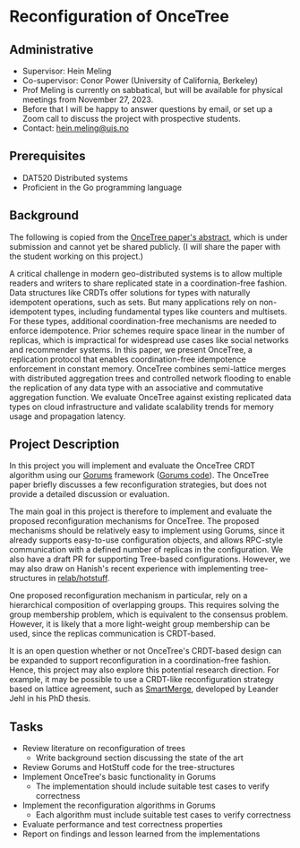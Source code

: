 # Reconfiguration of OnceTree

## Administrative

- Supervisor: Hein Meling
- Co-supervisor: Conor Power (University of California, Berkeley)
- Prof Meling is currently on sabbatical, but will be available for physical meetings from November 27, 2023.
- Before that I will be happy to answer questions by email, or set up a Zoom call to discuss the project with prospective students.
- Contact: <hein.meling@uis.no>

## Prerequisites

- DAT520 Distributed systems
- Proficient in the Go programming language

## Background

The following is copied from the [OnceTree paper's abstract][1], which is under submission and cannot yet be shared publicly.
(I will share the paper with the student working on this project.)

A critical challenge in modern geo-distributed systems is to allow multiple readers and writers to share replicated state in a coordination-free fashion.
Data structures like CRDTs offer solutions for types with naturally idempotent operations, such as sets.
But many applications rely on non-idempotent types, including fundamental types like counters and multisets.
For these types, additional coordination-free mechanisms are needed to enforce idempotence.
Prior schemes require space linear in the number of replicas, which is impractical for widespread use cases like social networks and recommender systems.
In this paper, we present OnceTree, a replication protocol that enables coordination-free idempotence enforcement in constant memory.
OnceTree combines semi-lattice merges with distributed aggregation trees and controlled network flooding to enable the replication of any data type with an associative and commutative aggregation function.
We evaluate OnceTree against existing replicated data types on cloud infrastructure and validate scalability trends for memory usage and propagation latency.

## Project Description

In this project you will implement and evaluate the OnceTree CRDT algorithm using our [Gorums][2] framework ([Gorums code][3]).
The OnceTree paper briefly discusses a few reconfiguration strategies, but does not provide a detailed discussion or evaluation.

The main goal in this project is therefore to implement and evaluate the proposed reconfiguration mechanisms for OnceTree.
The proposed mechanisms should be relatively easy to implement using Gorums, since it already supports easy-to-use configuration objects, and allows RPC-style communication with a defined number of replicas in the configuration.
We also have a draft PR for supporting Tree-based configurations.
However, we may also draw on Hanish's recent experience with implementing tree-structures in [relab/hotstuff][5].

One proposed reconfiguration mechanism in particular, rely on a hierarchical composition of overlapping groups.
This requires solving the group membership problem, which is equivalent to the consensus problem.
However, it is likely that a more light-weight group membership can be used, since the replicas communication is CRDT-based.

It is an open question whether or not OnceTree's CRDT-based design can be expanded to support reconfiguration in a coordination-free fashion.
Hence, this project may also explore this potential research direction.
For example, it may be possible to use a CRDT-like reconfiguration strategy based on lattice agreement, such as [SmartMerge][4], developed by Leander Jehl in his PhD thesis.

## Tasks

- Review literature on reconfiguration of trees
  - Write background section discussing the state of the art
- Review Gorums and HotStuff code for the tree-structures
- Implement OnceTree's basic functionality in Gorums
  - The implementation should include suitable test cases to verify correctness
- Implement the reconfiguration algorithms in Gorums
  - Each algorithm must include suitable test cases to verify correctness
- Evaluate performance and test correctness properties
- Report on findings and lesson learned from the implementations

[1]: https://link.to.paper/once-tree
[2]: https://ieeexplore.ieee.org/document/7980198/
[3]: https://github.com/relab/gorums
[4]: https://link.springer.com/chapter/10.1007/978-3-662-48653-5_11
[5]: https://github.com/relab/hotstuff
